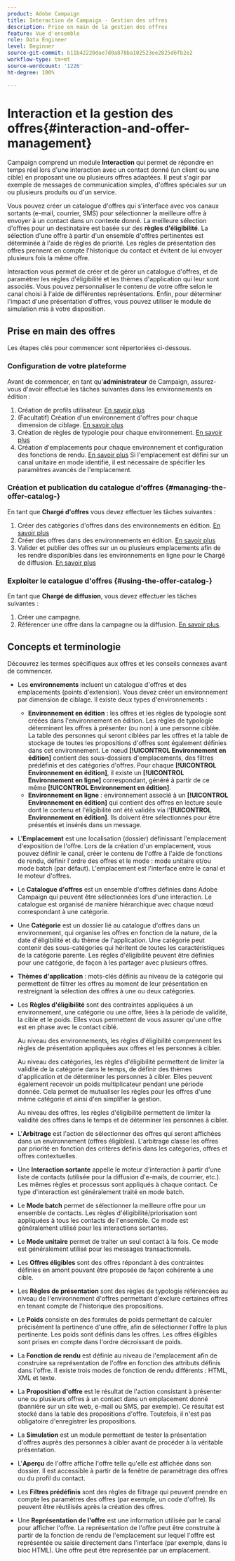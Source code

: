 ```yaml
---
product: Adobe Campaign
title: Interaction de Campaign - Gestion des offres
description: Prise en main de la gestion des offres
feature: Vue d'ensemble
role: Data Engineer
level: Beginner
source-git-commit: b11b42220dae7d0a878ba102523ee2825d6fb2e2
workflow-type: tm+mt
source-wordcount: '1226'
ht-degree: 100%

---
```


# Interaction et la gestion des offres{#interaction-and-offer-management}

Campaign comprend un module **Interaction** qui permet de répondre en temps réel lors d&#39;une interaction avec un contact donné (un client ou une cible) en proposant une ou plusieurs offres adaptées. Il peut s&#39;agir par exemple de messages de communication simples, d&#39;offres spéciales sur un ou plusieurs produits ou d&#39;un service.

Vous pouvez créer un catalogue d&#39;offres qui s&#39;interface avec vos canaux sortants (e-mail, courrier, SMS) pour sélectionner la meilleure offre à envoyer à un contact dans un contexte donné. La meilleure sélection d&#39;offres pour un destinataire est basée sur des **règles d&#39;éligibilité**. La sélection d&#39;une offre à partir d&#39;un ensemble d&#39;offres pertinentes est déterminée à l&#39;aide de règles de priorité. Les règles de présentation des offres prennent en compte l&#39;historique du contact et évitent de lui envoyer plusieurs fois la même offre.

Interaction vous permet de créer et de gérer un catalogue d&#39;offres, et de paramétrer les règles d&#39;éligibilité et les thèmes d&#39;application qui leur sont associés. Vous pouvez personnaliser le contenu de votre offre selon le canal choisi à l&#39;aide de différentes représentations. Enfin, pour déterminer l&#39;impact d&#39;une présentation d&#39;offres, vous pouvez utiliser le module de simulation mis à votre disposition.

## Prise en main des offres

Les étapes clés pour commencer sont répertoriées ci-dessous.

### Configuration de votre plateforme

Avant de commencer, en tant qu&#39;**administrateur** de Campaign, assurez-vous d&#39;avoir effectué les tâches suivantes dans les environnements en édition :

1. Création de profils utilisateur. [En savoir plus](interaction-operators.md)
1. (Facultatif) Création d&#39;un environnement d&#39;offres pour chaque dimension de ciblage. [En savoir plus](interaction-env.md)
1. Création de règles de typologie pour chaque environnement. [En savoir plus](interaction-offer.md#offer-presentation)
1. Création d&#39;emplacements pour chaque environnement et configuration des fonctions de rendu. [En savoir plus](interaction-offer-spaces.md)
Si l&#39;emplacement est défini sur un canal unitaire en mode identifié, il est nécessaire de spécifier les paramètres avancés de l&#39;emplacement.

### Création et publication du catalogue d&#39;offres {#managing-the-offer-catalog-}

En tant que **Chargé d&#39;offres** vous devez effectuer les tâches suivantes :

1. Créer des catégories d&#39;offres dans des environnements en édition. [En savoir plus](interaction-offer-catalog.md#creating-offer-categories)
1. Créer des offres dans des environnements en édition. [En savoir plus](interaction-offer.md)
1. Valider et publier des offres sur un ou plusieurs emplacements afin de les rendre disponibles dans les environnements en ligne pour le Chargé de diffusion. [En savoir plus](interaction-offer.md#approve-offers)

### Exploiter le catalogue d&#39;offres {#using-the-offer-catalog-}

En tant que **Chargé de diffusion**, vous devez effectuer les tâches suivantes :

1. Créer une campagne.
1. Référencer une offre dans la campagne ou la diffusion. [En savoir plus](interaction-send-offers.md).


## Concepts et terminologie

Découvrez les termes spécifiques aux offres et les conseils connexes avant de commencer.

* Les **environnements** incluent un catalogue d&#39;offres et des emplacements (points d&#39;extension). Vous devez créer un environnement par dimension de ciblage.
Il existe deux types d&#39;environnements :

   * **Environnement en édition** : les offres et les règles de typologie sont créées dans l&#39;environnement en édition. Les règles de typologie déterminent les offres à présenter (ou non) à une personne ciblée. La table des personnes qui seront ciblées par les offres et la table de stockage de toutes les propositions d&#39;offres sont également définies dans cet environnement. Le nœud **[!UICONTROL Environnement en édition]** contient des sous-dossiers d&#39;emplacements, des filtres prédéfinis et des catégories d&#39;offres. Pour chaque **[!UICONTROL Environnement en édition]**, il existe un **[!UICONTROL Environnement en ligne]** correspondant, généré à partir de ce même **[!UICONTROL Environnement en édition]**.
   * **Environnement en ligne** : environnement associé à un **[!UICONTROL Environnement en édition]** qui contient des offres en lecture seule dont le contenu et l&#39;éligibilité ont été validés via l&#39;**[!UICONTROL Environnement en édition]**. Ils doivent être sélectionnés pour être présentés et insérés dans un message.

* L&#39;**Emplacement** est une localisation (dossier) définissant l&#39;emplacement d&#39;exposition de l&#39;offre. Lors de la création d&#39;un emplacement, vous pouvez définir le canal, créer le contenu de l&#39;offre à l&#39;aide de fonctions de rendu, définir l&#39;ordre des offres et le mode : mode unitaire et/ou mode batch (par défaut). L&#39;emplacement est l&#39;interface entre le canal et le moteur d&#39;offres.
* Le **Catalogue d&#39;offres** est un ensemble d&#39;offres définies dans Adobe Campaign qui peuvent être sélectionnées lors d&#39;une interaction. Le catalogue est organisé de manière hiérarchique avec chaque nœud correspondant à une catégorie.
* Une **Catégorie** est un dossier lié au catalogue d&#39;offres dans un environnement, qui organise les offres en fonction de la nature, de la date d&#39;éligibilité et du thème de l&#39;application. Une catégorie peut contenir des sous-catégories qui héritent de toutes les caractéristiques de la catégorie parente. Les règles d&#39;éligibilité peuvent être définies pour une catégorie, de façon à les partager avec plusieurs offres.
* **Thèmes d&#39;application** : mots-clés définis au niveau de la catégorie qui permettent de filtrer les offres au moment de leur présentation en restreignant la sélection des offres à une ou deux catégories.
* Les **Règles d&#39;éligibilité** sont des contraintes appliquées à un environnement, une catégorie ou une offre, liées à la période de validité, la cible et le poids. Elles vous permettent de vous assurer qu&#39;une offre est en phase avec le contact ciblé.

   Au niveau des environnements, les règles d&#39;éligibilité comprennent les règles de présentation appliquées aux offres et les personnes à cibler.

   Au niveau des catégories, les règles d&#39;éligibilité permettent de limiter la validité de la catégorie dans le temps, de définir des thèmes d&#39;application et de déterminer les personnes à cibler. Elles peuvent également recevoir un poids multiplicateur pendant une période donnée. Cela permet de mutualiser les règles pour les offres d&#39;une même catégorie et ainsi d&#39;en simplifier la gestion.

   Au niveau des offres, les règles d&#39;éligibilité permettent de limiter la validité des offres dans le temps et de déterminer les personnes à cibler.

* L&#39;**Arbitrage** est l&#39;action de sélectionner des offres qui seront affichées dans un environnement (offres éligibles). L&#39;arbitrage classe les offres par priorité en fonction des critères définis dans les catégories, offres et offres contextuelles.
* Une **Interaction sortante** appelle le moteur d&#39;interaction à partir d&#39;une liste de contacts (utilisée pour la diffusion d&#39;e-mails, de courrier, etc.). Les mêmes règles et processus sont appliqués à chaque contact. Ce type d&#39;interaction est généralement traité en mode batch.
* Le **Mode batch** permet de sélectionner la meilleure offre pour un ensemble de contacts. Les règles d&#39;éligibilité/priorisation sont appliquées à tous les contacts de l&#39;ensemble. Ce mode est généralement utilisé pour les interactions sortantes.
* Le **Mode unitaire** permet de traiter un seul contact à la fois. Ce mode est généralement utilisé pour les messages transactionnels.
* Les **Offres éligibles** sont des offres répondant à des contraintes définies en amont pouvant être proposée de façon cohérente à une cible.
* Les **Règles de présentation** sont des règles de typologie référencées au niveau de l&#39;environnement d&#39;offres permettant d&#39;exclure certaines offres en tenant compte de l&#39;historique des propositions.
* Le **Poids** consiste en des formules de poids permettant de calculer précisément la pertinence d&#39;une offre, afin de sélectionner l&#39;offre la plus pertinente. Les poids sont définis dans les offres. Les offres éligibles sont prises en compte dans l&#39;ordre décroissant de poids.
* La **Fonction de rendu** est définie au niveau de l&#39;emplacement afin de construire sa représentation de l&#39;offre en fonction des attributs définis dans l&#39;offre. Il existe trois modes de fonction de rendu différents : HTML, XML et texte.
* La **Proposition d&#39;offre** est le résultat de l&#39;action consistant à présenter une ou plusieurs offres à un contact dans un emplacement donné (bannière sur un site web, e-mail ou SMS, par exemple). Ce résultat est stocké dans la table des propositions d&#39;offre. Toutefois, il n&#39;est pas obligatoire d&#39;enregistrer les propositions.
* La **Simulation** est un module permettant de tester la présentation d&#39;offres auprès des personnes à cibler avant de procéder à la véritable présentation.
* L&#39;**Aperçu** de l&#39;offre affiche l&#39;offre telle qu&#39;elle est affichée dans son dossier. Il est accessible à partir de la fenêtre de paramétrage des offres ou du profil du contact.
* Les **Filtres prédéfinis** sont des règles de filtrage qui peuvent prendre en compte les paramètres des offres (par exemple, un code d&#39;offre). Ils peuvent être réutilisés après la création des offres.
* Une **Représentation de l&#39;offre** est une information utilisée par le canal pour afficher l&#39;offre. La représentation de l&#39;offre peut être construite à partir de la fonction de rendu de l&#39;emplacement sur lequel l&#39;offre est représentée ou saisie directement dans l&#39;interface (par exemple, dans le bloc HTML). Une offre peut être représentée par un emplacement.

